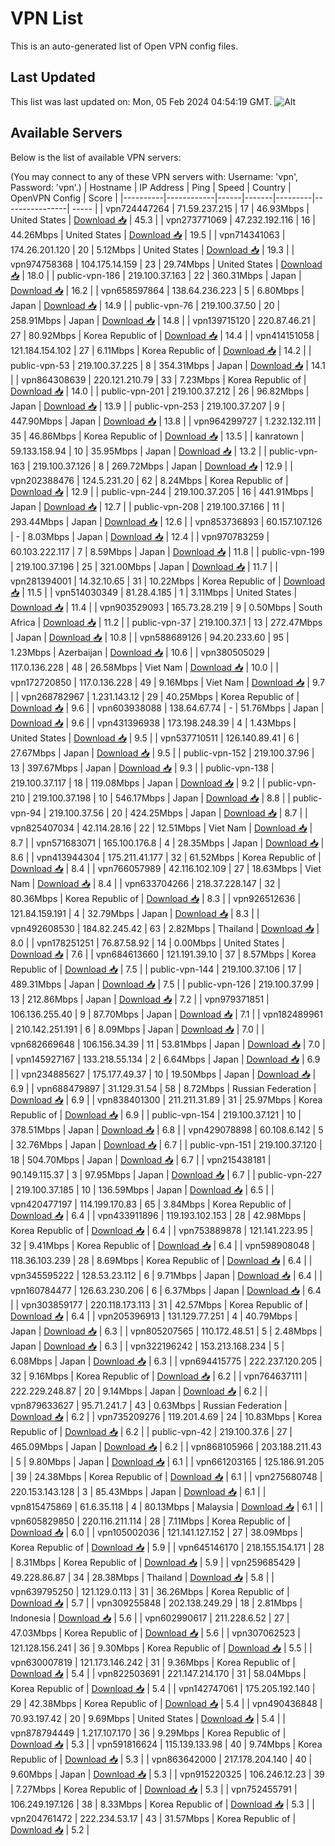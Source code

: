 # VPN List

This is an auto-generated list of Open VPN config files.

## Last Updated

This list was last updated on: Mon, 05 Feb 2024 04:54:19 GMT.
![Alt](https://repobeats.axiom.co/api/embed/186b98318ef1479477931607c1ad7d823f12451f.svg "Repobeats analytics image")

## Available Servers

Below is the list of available VPN servers:

(You may connect to any of these VPN servers with: Username: 'vpn', Password: 'vpn'.)
| Hostname | IP Address | Ping | Speed | Country | OpenVPN Config | Score |
|----------|------------|------|-------|---------|----------------| ----- |
| vpn724447264 | 71.59.237.215 | 17 | 46.93Mbps | United States | [Download 📥](./configs/server_0_US.ovpn) | 45.3 |
| vpn273771069 | 47.232.192.116 | 16 | 44.26Mbps | United States | [Download 📥](./configs/server_1_US.ovpn) | 19.5 |
| vpn714341063 | 174.26.201.120 | 20 | 5.12Mbps | United States | [Download 📥](./configs/server_2_US.ovpn) | 19.3 |
| vpn974758368 | 104.175.14.159 | 23 | 29.74Mbps | United States | [Download 📥](./configs/server_3_US.ovpn) | 18.0 |
| public-vpn-186 | 219.100.37.163 | 22 | 360.31Mbps | Japan | [Download 📥](./configs/server_4_JP.ovpn) | 16.2 |
| vpn658597864 | 138.64.236.223 | 5 | 6.80Mbps | Japan | [Download 📥](./configs/server_5_JP.ovpn) | 14.9 |
| public-vpn-76 | 219.100.37.50 | 20 | 258.91Mbps | Japan | [Download 📥](./configs/server_6_JP.ovpn) | 14.8 |
| vpn139715120 | 220.87.46.21 | 27 | 80.92Mbps | Korea Republic of | [Download 📥](./configs/server_7_KR.ovpn) | 14.4 |
| vpn414151058 | 121.184.154.102 | 27 | 6.11Mbps | Korea Republic of | [Download 📥](./configs/server_8_KR.ovpn) | 14.2 |
| public-vpn-53 | 219.100.37.225 | 8 | 354.31Mbps | Japan | [Download 📥](./configs/server_9_JP.ovpn) | 14.1 |
| vpn864308639 | 220.121.210.79 | 33 | 7.23Mbps | Korea Republic of | [Download 📥](./configs/server_10_KR.ovpn) | 14.0 |
| public-vpn-201 | 219.100.37.212 | 26 | 96.82Mbps | Japan | [Download 📥](./configs/server_11_JP.ovpn) | 13.9 |
| public-vpn-253 | 219.100.37.207 | 9 | 447.90Mbps | Japan | [Download 📥](./configs/server_12_JP.ovpn) | 13.8 |
| vpn964299727 | 1.232.132.111 | 35 | 46.86Mbps | Korea Republic of | [Download 📥](./configs/server_13_KR.ovpn) | 13.5 |
| kanratown | 59.133.158.94 | 10 | 35.95Mbps | Japan | [Download 📥](./configs/server_14_JP.ovpn) | 13.2 |
| public-vpn-163 | 219.100.37.126 | 8 | 269.72Mbps | Japan | [Download 📥](./configs/server_15_JP.ovpn) | 12.9 |
| vpn202388476 | 124.5.231.20 | 62 | 8.24Mbps | Korea Republic of | [Download 📥](./configs/server_16_KR.ovpn) | 12.9 |
| public-vpn-244 | 219.100.37.205 | 16 | 441.91Mbps | Japan | [Download 📥](./configs/server_17_JP.ovpn) | 12.7 |
| public-vpn-208 | 219.100.37.166 | 11 | 293.44Mbps | Japan | [Download 📥](./configs/server_18_JP.ovpn) | 12.6 |
| vpn853736893 | 60.157.107.126 | - | 8.03Mbps | Japan | [Download 📥](./configs/server_19_JP.ovpn) | 12.4 |
| vpn970783259 | 60.103.222.117 | 7 | 8.59Mbps | Japan | [Download 📥](./configs/server_20_JP.ovpn) | 11.8 |
| public-vpn-199 | 219.100.37.196 | 25 | 321.00Mbps | Japan | [Download 📥](./configs/server_21_JP.ovpn) | 11.7 |
| vpn281394001 | 14.32.10.65 | 31 | 10.22Mbps | Korea Republic of | [Download 📥](./configs/server_22_KR.ovpn) | 11.5 |
| vpn514030349 | 81.28.4.185 | 1 | 3.11Mbps | United States | [Download 📥](./configs/server_23_US.ovpn) | 11.4 |
| vpn903529093 | 165.73.28.219 | 9 | 0.50Mbps | South Africa | [Download 📥](./configs/server_24_ZA.ovpn) | 11.2 |
| public-vpn-37 | 219.100.37.1 | 13 | 272.47Mbps | Japan | [Download 📥](./configs/server_25_JP.ovpn) | 10.8 |
| vpn588689126 | 94.20.233.60 | 95 | 1.23Mbps | Azerbaijan | [Download 📥](./configs/server_26_AZ.ovpn) | 10.6 |
| vpn380505029 | 117.0.136.228 | 48 | 26.58Mbps | Viet Nam | [Download 📥](./configs/server_27_VN.ovpn) | 10.0 |
| vpn172720850 | 117.0.136.228 | 49 | 9.16Mbps | Viet Nam | [Download 📥](./configs/server_28_VN.ovpn) | 9.7 |
| vpn268782967 | 1.231.143.12 | 29 | 40.25Mbps | Korea Republic of | [Download 📥](./configs/server_29_KR.ovpn) | 9.6 |
| vpn603938088 | 138.64.67.74 | - | 51.76Mbps | Japan | [Download 📥](./configs/server_30_JP.ovpn) | 9.6 |
| vpn431396938 | 173.198.248.39 | 4 | 1.43Mbps | United States | [Download 📥](./configs/server_31_US.ovpn) | 9.5 |
| vpn537710511 | 126.140.89.41 | 6 | 27.67Mbps | Japan | [Download 📥](./configs/server_32_JP.ovpn) | 9.5 |
| public-vpn-152 | 219.100.37.96 | 13 | 397.67Mbps | Japan | [Download 📥](./configs/server_33_JP.ovpn) | 9.3 |
| public-vpn-138 | 219.100.37.117 | 18 | 119.08Mbps | Japan | [Download 📥](./configs/server_34_JP.ovpn) | 9.2 |
| public-vpn-210 | 219.100.37.198 | 10 | 546.17Mbps | Japan | [Download 📥](./configs/server_35_JP.ovpn) | 8.8 |
| public-vpn-94 | 219.100.37.56 | 20 | 424.25Mbps | Japan | [Download 📥](./configs/server_36_JP.ovpn) | 8.7 |
| vpn825407034 | 42.114.28.16 | 22 | 12.51Mbps | Viet Nam | [Download 📥](./configs/server_37_VN.ovpn) | 8.7 |
| vpn571683071 | 165.100.176.8 | 4 | 28.35Mbps | Japan | [Download 📥](./configs/server_38_JP.ovpn) | 8.6 |
| vpn413944304 | 175.211.41.177 | 32 | 61.52Mbps | Korea Republic of | [Download 📥](./configs/server_39_KR.ovpn) | 8.4 |
| vpn766057989 | 42.116.102.109 | 27 | 18.63Mbps | Viet Nam | [Download 📥](./configs/server_40_VN.ovpn) | 8.4 |
| vpn633704266 | 218.37.228.147 | 32 | 80.36Mbps | Korea Republic of | [Download 📥](./configs/server_41_KR.ovpn) | 8.3 |
| vpn926512636 | 121.84.159.191 | 4 | 32.79Mbps | Japan | [Download 📥](./configs/server_42_JP.ovpn) | 8.3 |
| vpn492608530 | 184.82.245.42 | 63 | 2.82Mbps | Thailand | [Download 📥](./configs/server_43_TH.ovpn) | 8.0 |
| vpn178251251 | 76.87.58.92 | 14 | 0.00Mbps | United States | [Download 📥](./configs/server_44_US.ovpn) | 7.6 |
| vpn684613660 | 121.191.39.10 | 37 | 8.57Mbps | Korea Republic of | [Download 📥](./configs/server_45_KR.ovpn) | 7.5 |
| public-vpn-144 | 219.100.37.106 | 17 | 489.31Mbps | Japan | [Download 📥](./configs/server_46_JP.ovpn) | 7.5 |
| public-vpn-126 | 219.100.37.99 | 13 | 212.86Mbps | Japan | [Download 📥](./configs/server_47_JP.ovpn) | 7.2 |
| vpn979371851 | 106.136.255.40 | 9 | 87.70Mbps | Japan | [Download 📥](./configs/server_48_JP.ovpn) | 7.1 |
| vpn182489961 | 210.142.251.191 | 6 | 8.09Mbps | Japan | [Download 📥](./configs/server_49_JP.ovpn) | 7.0 |
| vpn682669648 | 106.156.34.39 | 11 | 53.81Mbps | Japan | [Download 📥](./configs/server_50_JP.ovpn) | 7.0 |
| vpn145927167 | 133.218.55.134 | 2 | 6.64Mbps | Japan | [Download 📥](./configs/server_51_JP.ovpn) | 6.9 |
| vpn234885627 | 175.177.49.37 | 10 | 19.50Mbps | Japan | [Download 📥](./configs/server_52_JP.ovpn) | 6.9 |
| vpn688479897 | 31.129.31.54 | 58 | 8.72Mbps | Russian Federation | [Download 📥](./configs/server_53_RU.ovpn) | 6.9 |
| vpn838401300 | 211.211.31.89 | 31 | 25.97Mbps | Korea Republic of | [Download 📥](./configs/server_54_KR.ovpn) | 6.9 |
| public-vpn-154 | 219.100.37.121 | 10 | 378.51Mbps | Japan | [Download 📥](./configs/server_55_JP.ovpn) | 6.8 |
| vpn429078898 | 60.108.6.142 | 5 | 32.76Mbps | Japan | [Download 📥](./configs/server_56_JP.ovpn) | 6.7 |
| public-vpn-151 | 219.100.37.120 | 18 | 504.70Mbps | Japan | [Download 📥](./configs/server_57_JP.ovpn) | 6.7 |
| vpn215438181 | 90.149.115.37 | 3 | 97.95Mbps | Japan | [Download 📥](./configs/server_58_JP.ovpn) | 6.7 |
| public-vpn-227 | 219.100.37.185 | 10 | 136.59Mbps | Japan | [Download 📥](./configs/server_59_JP.ovpn) | 6.5 |
| vpn420477197 | 114.199.170.83 | 65 | 3.84Mbps | Korea Republic of | [Download 📥](./configs/server_60_KR.ovpn) | 6.4 |
| vpn433911896 | 119.193.102.153 | 28 | 42.98Mbps | Korea Republic of | [Download 📥](./configs/server_61_KR.ovpn) | 6.4 |
| vpn753889878 | 121.141.223.95 | 32 | 9.41Mbps | Korea Republic of | [Download 📥](./configs/server_62_KR.ovpn) | 6.4 |
| vpn598908048 | 118.36.103.239 | 28 | 8.69Mbps | Korea Republic of | [Download 📥](./configs/server_63_KR.ovpn) | 6.4 |
| vpn345595222 | 128.53.23.112 | 6 | 9.71Mbps | Japan | [Download 📥](./configs/server_64_JP.ovpn) | 6.4 |
| vpn160784477 | 126.63.230.206 | 6 | 6.37Mbps | Japan | [Download 📥](./configs/server_65_JP.ovpn) | 6.4 |
| vpn303859177 | 220.118.173.113 | 31 | 42.57Mbps | Korea Republic of | [Download 📥](./configs/server_66_KR.ovpn) | 6.4 |
| vpn205396913 | 131.129.77.251 | 4 | 40.79Mbps | Japan | [Download 📥](./configs/server_67_JP.ovpn) | 6.3 |
| vpn805207565 | 110.172.48.51 | 5 | 2.48Mbps | Japan | [Download 📥](./configs/server_68_JP.ovpn) | 6.3 |
| vpn322196242 | 153.213.168.234 | 5 | 6.08Mbps | Japan | [Download 📥](./configs/server_69_JP.ovpn) | 6.3 |
| vpn694415775 | 222.237.120.205 | 32 | 9.16Mbps | Korea Republic of | [Download 📥](./configs/server_70_KR.ovpn) | 6.2 |
| vpn764637111 | 222.229.248.87 | 20 | 9.14Mbps | Japan | [Download 📥](./configs/server_71_JP.ovpn) | 6.2 |
| vpn879633627 | 95.71.241.7 | 43 | 0.63Mbps | Russian Federation | [Download 📥](./configs/server_72_RU.ovpn) | 6.2 |
| vpn735209276 | 119.201.4.69 | 24 | 10.83Mbps | Korea Republic of | [Download 📥](./configs/server_73_KR.ovpn) | 6.2 |
| public-vpn-42 | 219.100.37.6 | 27 | 465.09Mbps | Japan | [Download 📥](./configs/server_74_JP.ovpn) | 6.2 |
| vpn868105966 | 203.188.211.43 | 5 | 9.80Mbps | Japan | [Download 📥](./configs/server_75_JP.ovpn) | 6.1 |
| vpn661203165 | 125.186.91.205 | 39 | 24.38Mbps | Korea Republic of | [Download 📥](./configs/server_76_KR.ovpn) | 6.1 |
| vpn275680748 | 220.153.143.128 | 3 | 85.43Mbps | Japan | [Download 📥](./configs/server_77_JP.ovpn) | 6.1 |
| vpn815475869 | 61.6.35.118 | 4 | 80.13Mbps | Malaysia | [Download 📥](./configs/server_78_MY.ovpn) | 6.1 |
| vpn605829850 | 220.116.211.114 | 28 | 7.11Mbps | Korea Republic of | [Download 📥](./configs/server_79_KR.ovpn) | 6.0 |
| vpn105002036 | 121.141.127.152 | 27 | 38.09Mbps | Korea Republic of | [Download 📥](./configs/server_80_KR.ovpn) | 5.9 |
| vpn645146170 | 218.155.154.171 | 28 | 8.31Mbps | Korea Republic of | [Download 📥](./configs/server_81_KR.ovpn) | 5.9 |
| vpn259685429 | 49.228.86.87 | 34 | 28.38Mbps | Thailand | [Download 📥](./configs/server_82_TH.ovpn) | 5.8 |
| vpn639795250 | 121.129.0.113 | 31 | 36.26Mbps | Korea Republic of | [Download 📥](./configs/server_83_KR.ovpn) | 5.7 |
| vpn309255848 | 202.138.249.29 | 18 | 2.81Mbps | Indonesia | [Download 📥](./configs/server_84_ID.ovpn) | 5.6 |
| vpn602990617 | 211.228.6.52 | 27 | 47.03Mbps | Korea Republic of | [Download 📥](./configs/server_85_KR.ovpn) | 5.6 |
| vpn307062523 | 121.128.156.241 | 36 | 9.30Mbps | Korea Republic of | [Download 📥](./configs/server_86_KR.ovpn) | 5.5 |
| vpn630007819 | 121.173.146.242 | 31 | 9.36Mbps | Korea Republic of | [Download 📥](./configs/server_87_KR.ovpn) | 5.4 |
| vpn822503691 | 221.147.214.170 | 31 | 58.04Mbps | Korea Republic of | [Download 📥](./configs/server_88_KR.ovpn) | 5.4 |
| vpn142747061 | 175.205.192.140 | 29 | 42.38Mbps | Korea Republic of | [Download 📥](./configs/server_89_KR.ovpn) | 5.4 |
| vpn490436848 | 70.93.197.42 | 20 | 9.69Mbps | United States | [Download 📥](./configs/server_90_US.ovpn) | 5.4 |
| vpn878794449 | 1.217.107.170 | 36 | 9.29Mbps | Korea Republic of | [Download 📥](./configs/server_91_KR.ovpn) | 5.3 |
| vpn591816624 | 115.139.133.98 | 40 | 9.74Mbps | Korea Republic of | [Download 📥](./configs/server_92_KR.ovpn) | 5.3 |
| vpn863642000 | 217.178.204.140 | 40 | 9.60Mbps | Japan | [Download 📥](./configs/server_93_JP.ovpn) | 5.3 |
| vpn915220325 | 106.246.12.23 | 39 | 7.27Mbps | Korea Republic of | [Download 📥](./configs/server_94_KR.ovpn) | 5.3 |
| vpn752455791 | 106.249.197.126 | 38 | 8.33Mbps | Korea Republic of | [Download 📥](./configs/server_95_KR.ovpn) | 5.3 |
| vpn204761472 | 222.234.53.17 | 43 | 31.57Mbps | Korea Republic of | [Download 📥](./configs/server_96_KR.ovpn) | 5.2 |
